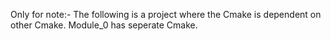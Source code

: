 Only for note:-
The following is a project where the Cmake is dependent on other Cmake.
Module_0 has seperate Cmake.